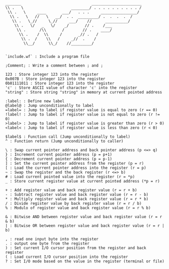     _______                               ______________________
    \\ .   \                     ________/ . . . . . . . . . . /
     \\ .   \     ____       ___/   . . .     ________________/
      \\ .   \   //   \   __/  . .  _________/ .  .  .  .  /
       \\ .   \_//     \_//     ___/    //      __________/
        \\ .   \/   _   \/    _/       // .    /___
         \\ .      /\\       /        // .    ____/
          \\ .    /  \\     /       _// .   /
           \\ .  /    \\   /     _//  .    /
            \\__/      \\_/    //_________/


	`include.wf` : Include a program file

	;Comment; : Write a comment between ; and ;

	123 : Store integer 123 into the register
	0x007B : Store integer 123 into the register
	0b01111011 : Store integer 123 into the register
	'c' : Store ASCII value of character 'c' into the register
	"string" : Store string "string" in memory at current pointed address

	:label: : Define new label
	@label@ : Jump unconditionally to label
	=label= : Jump to label if register value is equal to zero (r == 0)
	!label! : Jump to label if register value is not equal to zero (r != 0)
	>label> : Jump to label if register value is greater than zero (r > 0)
	<label< : Jump to label if register value is less than zero (r < 0)

	$label$ : Function call (Jump unconditionally to label)
	^ : Function return (Jump unconditionally to caller)

	\ : Swap current pointer address and back pointer address (p <=> q)
	} : Increment current pointer address (p = p+1)
	{ : Decrement current pointer address (p = p-1)
	] : Set the current pointer address from the register (p = r)
	[ : Load the current pointer address into the register (r = p)
	~ : Swap the register and the back register (r <=> b)
	# : Load current pointed value into the register (r = *p)
	_ : Store current register value at current pointed address (*p = r)

	+ : Add register value and back register value (r = r + b)
	- : Subtract register value and back register value (r = r - b)
	* : Multiply register value and back register value (r = r * b)
	/ : Divide register value by back register value (r = r / b)
	% : Modulo of register value and back register value (r = r % b)

	& : Bitwise AND between register value and back register value (r = r & b)
	| : Bitwise OR between register value and back register value (r = r | b)

	, : read one input byte into the register
	. : output one byte from the register
	) : Set current I/O cursor position from the register and back register
	( : Load current I/O cursor position into the register
	? : Set I/O mode based on the value in the register (terminal or file)
